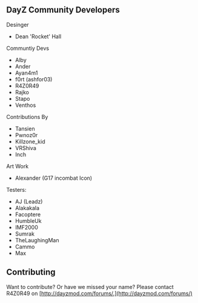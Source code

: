 DayZ Community Developers
-------
Desinger
* Dean 'Rocket' Hall

Communtiy Devs
* Alby
* Ander
* Ayan4m1
* f0rt (ashfor03)
* R4Z0R49
* Rajko
* Stapo
* Venthos

Contributions By
* Tansien
* Pwnoz0r
* Killzone_kid
* VRShiva
* Inch

Art Work
* Alexander (G17 incombat Icon)

Testers:
* AJ (Leadz)
* Alakakala
* Facoptere
* HumbleUk
* IMF2000
* Sumrak
* TheLaughingMan
* Cammo
* Max

Contributing
------------
Want to contribute? Or have we missed your name?
Please contact R4Z0R49 on [http://dayzmod.com/forums/.](http://dayzmod.com/forums/)


